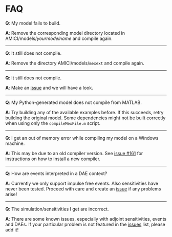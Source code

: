 # FAQ

__Q__: My model fails to build.

__A__: Remove the corresponding model directory located in AMICI/models/*yourmodelname* and compile again.

---

__Q__: It still does not compile.

__A__: Remove the directory AMICI/models/`mexext` and compile again.

---

__Q__: It still does not compile.

__A__: Make an [issue](https://github.com/ICB-DCM/AMICI/issues) and we will have a look.

---

__Q__: My Python-generated model does not compile from MATLAB.

__A__: Try building any of the available examples before. If this succeeds, 
retry building the original model. Some dependencies might not be built 
correctly when using only the `compileMexFile.m` script. 

---

__Q__: I get an out of memory error while compiling my model on a Windows machine.

__A__: This may be due to an old compiler version. See [issue #161](https://github.com/ICB-DCM/AMICI/issues/161) for instructions on how to install a new compiler.

---

__Q__: How are events interpreted in a DAE context?

__A__: Currently we only support impulse free events. Also sensitivities have never been tested. Proceed with care and create an [issue](https://github.com/ICB-DCM/AMICI/issues) if any problems arise!

---

__Q__: The simulation/sensitivities I get are incorrect.

__A__: There are some known issues, especially with adjoint sensitivities, events and DAEs. If your particular problem is not featured in the [issues](https://github.com/ICB-DCM/AMICI/issues) list, please add it!

